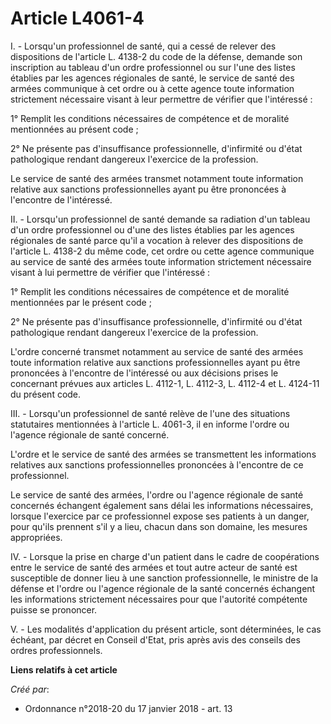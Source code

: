 # Article L4061-4

I. - Lorsqu'un professionnel de santé, qui a cessé de relever des dispositions de l'article L. 4138-2 du code de la défense,
demande son inscription au tableau d'un ordre professionnel ou sur l'une des listes établies par les agences régionales de
santé, le service de santé des armées communique à cet ordre ou à cette agence toute information strictement nécessaire
visant à leur permettre de vérifier que l'intéressé :

1° Remplit les conditions nécessaires de compétence et de moralité mentionnées au présent code ;

2° Ne présente pas d'insuffisance professionnelle, d'infirmité ou d'état pathologique rendant dangereux l'exercice de la
profession.

Le service de santé des armées transmet notamment toute information relative aux sanctions professionnelles ayant pu être
prononcées à l'encontre de l'intéressé.

II. - Lorsqu'un professionnel de santé demande sa radiation d'un tableau d'un ordre professionnel ou d'une des listes
établies par les agences régionales de santé parce qu'il a vocation à relever des dispositions de l'article L. 4138-2 du même
code, cet ordre ou cette agence communique au service de santé des armées toute information strictement nécessaire visant à
lui permettre de vérifier que l'intéressé :

1° Remplit les conditions nécessaires de compétence et de moralité mentionnées par le présent code ;

2° Ne présente pas d'insuffisance professionnelle, d'infirmité ou d'état pathologique rendant dangereux l'exercice de la
profession.

L'ordre concerné transmet notamment au service de santé des armées toute information relative aux sanctions professionnelles
ayant pu être prononcées à l'encontre de l'intéressé ou aux décisions prises le concernant prévues aux articles L. 4112-1, L.
4112-3, L. 4112-4 et L. 4124-11 du présent code.

III. - Lorsqu'un professionnel de santé relève de l'une des situations statutaires mentionnées à l'article L. 4061-3, il en
informe l'ordre ou l'agence régionale de santé concerné.

L'ordre et le service de santé des armées se transmettent les informations relatives aux sanctions professionnelles
prononcées à l'encontre de ce professionnel.

Le service de santé des armées, l'ordre ou l'agence régionale de santé concernés échangent également sans délai les
informations nécessaires, lorsque l'exercice par ce professionnel expose ses patients à un danger, pour qu'ils prennent s'il
y a lieu, chacun dans son domaine, les mesures appropriées.

IV. - Lorsque la prise en charge d'un patient dans le cadre de coopérations entre le service de santé des armées et tout
autre acteur de santé est susceptible de donner lieu à une sanction professionnelle, le ministre de la défense et l'ordre ou
l'agence régionale de la santé concernés échangent les informations strictement nécessaires pour que l'autorité compétente
puisse se prononcer.

V. - Les modalités d'application du présent article, sont déterminées, le cas échéant, par décret en Conseil d'Etat, pris
après avis des conseils des ordres professionnels.

**Liens relatifs à cet article**

_Créé par_:

  - Ordonnance n°2018-20 du 17 janvier 2018 - art. 13
